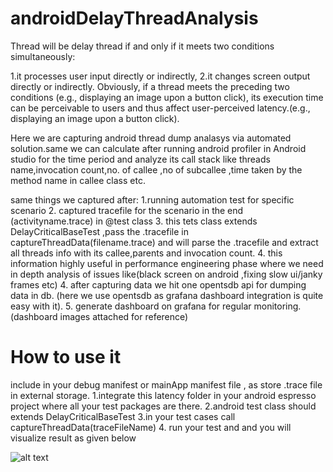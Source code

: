 # androidDelayThreadAnalysis

Thread will be delay thread if and only if it meets two conditions simultaneously: 

1.it processes user input directly or indirectly,
2.it changes screen output directly or indirectly. Obviously, if a thread meets the preceding two conditions (e.g., displaying an image upon a button click), its execution time can be perceivable to users and thus affect user-perceived latency.(e.g., displaying an image upon a button click).

Here we are capturing android thread dump analasys via automated solution.same we can calculate after running android profiler in Android studio for the time period and analyze its call stack like threads name,invocation count,no. of callee ,no of subcallee ,time taken by the method name in callee class etc.

same things we captured after:
1.running automation test for specific scenario
2. captured tracefile for the scenario in the end (activityname.trace) in @test class
3. this tets class extends DelayCriticalBaseTest ,pass the .tracefile in captureThreadData(filename.trace) and will parse the .tracefile and extract all threads info with its callee,parents and invocation count.
4. this information highly useful in performance engineering phase where we need in depth analysis of issues like(black screen on android ,fixing slow ui/janky frames etc)
4. after capturing data we hit one opentsdb api for dumping data in db. (here we use opentsdb as grafana dashboard integration is quite easy with  it).
5. generate dashboard on grafana for regular monitoring.
(dashboard images attached for reference)

# How to use it
include <uses-permission android:name="android.permission.WRITE_EXTERNAL_STORAGE" /> in your debug manifest or mainApp manifest file , as store .trace file in external storage.
1.integrate this latency folder in your android espresso project where all your test packages are there.
2.android test class should extends DelayCriticalBaseTest
3.in your test cases call captureThreadData(traceFileName)
4. run your test and and you will visualize result as given below

![alt text](http://url/to/img.png)
